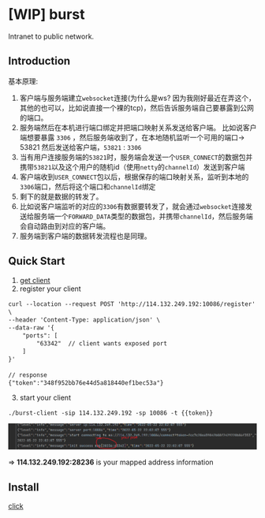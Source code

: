 # [WIP] burst

Intranet to public network.

## Introduction
基本原理:
1. 客户端与服务端建立`websocket`连接(为什么是ws? 因为我刚好最近在弄这个，其他的也可以，比如说直接一个裸的tcp)，然后告诉服务端自己要暴露到公网的端口。
2. 服务端然后在本机进行端口绑定并把端口映射关系发送给客户端。
   比如说客户端想要暴露 `3306` ，然后服务端收到了，在本地随机监听一个可用的端口-> 53821
   然后发送给客户端，`53821` : `3306`
3. 当有用户连接服务端的`53821`时，服务端会发送一个`USER_CONNECT`的数据包并携带`53821`以及这个用户的随机id（使用`netty`的`channelId`）发送到客户端
4. 客户端收到`USER_CONNECT`包以后，根据保存的端口映射关系，监听到本地的`3306`端口，然后将这个端口和`channelId`绑定
5. 剩下的就是数据的转发了。
6. 比如说客户端监听的对应的`3306`有数据要转发了，就会通过`websocket`连接发送给服务端一个`FORWARD_DATA`类型的数据包，并携带`channelId`，然后服务端会自动路由到对应的客户端。
7. 服务端到客户端的数据转发流程也是同理。


## Quick Start
1. [get client](https://github.com/fzdwx/burst/releases/tag/v1.0)
2. register your client
```shell
curl --location --request POST 'http://114.132.249.192:10086/register' \
--header 'Content-Type: application/json' \
--data-raw '{
    "ports": [
        "63342"  // client wants exposed port
    ]
}'

// response
{"token":"348f952bb76e44d5a818440ef1bec53a"}
```
3. start your client
```shell
./burst-client -sip 114.132.249.192 -sp 10086 -t {{token}}
```
[![img.png](img.png)](https://raw.githubusercontent.com/fzdwx/burst/main/img.png)

=> **114.132.249.192:28236** is your mapped address information

## Install
[click](https://github.com/fzdwx/burst/blob/main/Install.md)
